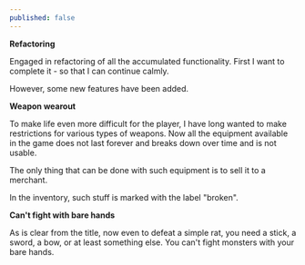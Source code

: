 ```yaml
---
published: false
---
```

**Refactoring**

Engaged in refactoring of all the accumulated functionality. First I want to complete it - so that I can continue calmly.

However, some new features have been added.

**Weapon wearout**

To make life even more difficult for the player, I have long wanted to make restrictions for various types of weapons. Now all the equipment available in the game does not last forever and breaks down over time and is not usable.

The only thing that can be done with such equipment is to sell it to a merchant.

In the inventory, such stuff is marked with the label "broken".

**Can't fight with bare hands**

As is clear from the title, now even to defeat a simple rat, you need a stick, a sword, a bow, or at least something else. You can't fight monsters with your bare hands.
